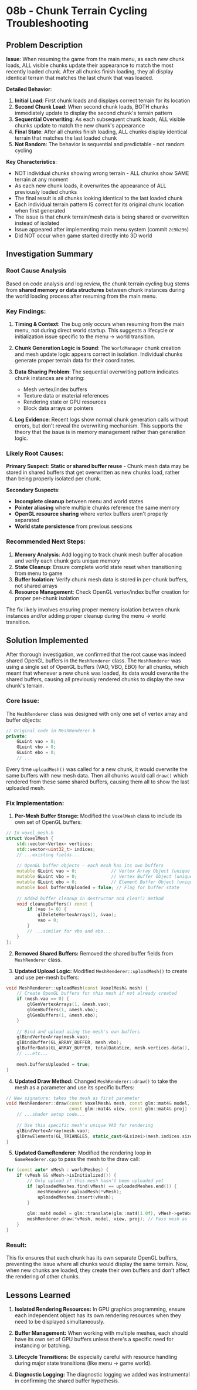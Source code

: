# 08b - Chunk Terrain Cycling Troubleshooting

## Problem Description

**Issue**: When resuming the game from the main menu, as each new chunk loads, ALL visible chunks update their appearance to match the most recently loaded chunk. After all chunks finish loading, they all display identical terrain that matches the last chunk that was loaded.

**Detailed Behavior**:
1. **Initial Load**: First chunk loads and displays correct terrain for its location
2. **Second Chunk Load**: When second chunk loads, BOTH chunks immediately update to display the second chunk's terrain pattern
3. **Sequential Overwriting**: As each subsequent chunk loads, ALL visible chunks update to match the new chunk's appearance
4. **Final State**: After all chunks finish loading, ALL chunks display identical terrain that matches the last loaded chunk
5. **Not Random**: The behavior is sequential and predictable - not random cycling

**Key Characteristics**:
- NOT individual chunks showing wrong terrain - ALL chunks show SAME terrain at any moment
- As each new chunk loads, it overwrites the appearance of ALL previously loaded chunks
- The final result is all chunks looking identical to the last loaded chunk
- Each individual terrain pattern IS correct for its original chunk location when first generated
- The issue is that chunk terrain/mesh data is being shared or overwritten instead of isolated
- Issue appeared after implementing main menu system (commit `2c9b296`)
- Did NOT occur when game started directly into 3D world

## Investigation Summary

### Root Cause Analysis

Based on code analysis and log review, the chunk terrain cycling bug stems from **shared memory or data structures** between chunk instances during the world loading process after resuming from the main menu.

### Key Findings:

1. **Timing & Context**: The bug only occurs when resuming from the main menu, not during direct world startup. This suggests a lifecycle or initialization issue specific to the menu → world transition.

2. **Chunk Generation Logic is Sound**: The `WorldManager` chunk creation and mesh update logic appears correct in isolation. Individual chunks generate proper terrain data for their coordinates.

3. **Data Sharing Problem**: The sequential overwriting pattern indicates chunk instances are sharing:
   - Mesh vertex/index buffers
   - Texture data or material references  
   - Rendering state or GPU resources
   - Block data arrays or pointers

4. **Log Evidence**: Recent logs show normal chunk generation calls without errors, but don't reveal the overwriting mechanism. This supports the theory that the issue is in memory management rather than generation logic.

### Likely Root Causes:

**Primary Suspect**: **Static or shared buffer reuse** - Chunk mesh data may be stored in shared buffers that get overwritten as new chunks load, rather than being properly isolated per chunk.

**Secondary Suspects**:
- **Incomplete cleanup** between menu and world states
- **Pointer aliasing** where multiple chunks reference the same memory
- **OpenGL resource sharing** where vertex buffers aren't properly separated
- **World state persistence** from previous sessions

### Recommended Next Steps:

1. **Memory Analysis**: Add logging to track chunk mesh buffer allocation and verify each chunk gets unique memory
2. **State Cleanup**: Ensure complete world state reset when transitioning from menu to game
3. **Buffer Isolation**: Verify chunk mesh data is stored in per-chunk buffers, not shared arrays
4. **Resource Management**: Check OpenGL vertex/index buffer creation for proper per-chunk isolation

The fix likely involves ensuring proper memory isolation between chunk instances and/or adding proper cleanup during the menu → world transition.

## Solution Implemented

After thorough investigation, we confirmed that the root cause was indeed shared OpenGL buffers in the `MeshRenderer` class. The `MeshRenderer` was using a single set of OpenGL buffers (VAO, VBO, EBO) for all chunks, which meant that whenever a new chunk was loaded, its data would overwrite the shared buffers, causing all previously rendered chunks to display the new chunk's terrain.

### Core Issue:

The `MeshRenderer` class was designed with only one set of vertex array and buffer objects:

```cpp
// Original code in MeshRenderer.h
private:
    GLuint vao = 0;
    GLuint vbo = 0;
    GLuint ebo = 0;
    // ...
```

Every time `uploadMesh()` was called for a new chunk, it would overwrite the same buffers with new mesh data. Then all chunks would call `draw()` which rendered from these same shared buffers, causing them all to show the last uploaded mesh.

### Fix Implementation:

1. **Per-Mesh Buffer Storage:** Modified the `VoxelMesh` class to include its own set of OpenGL buffers:

```cpp
// In voxel_mesh.h
struct VoxelMesh {
    std::vector<Vertex> vertices;
    std::vector<uint32_t> indices;
    // ...existing fields...
    
    // OpenGL buffer objects - each mesh has its own buffers
    mutable GLuint vao = 0;             // Vertex Array Object (unique per mesh)
    mutable GLuint vbo = 0;             // Vertex Buffer Object (unique per mesh)
    mutable GLuint ebo = 0;             // Element Buffer Object (unique per mesh)
    mutable bool buffersUploaded = false; // Flag for buffer state
    
    // Added buffer cleanup in destructor and clear() method
    void cleanupBuffers() const {
        if (vao != 0) {
            glDeleteVertexArrays(1, &vao);
            vao = 0;
        }
        // ...similar for vbo and ebo...
    }
};
```

2. **Removed Shared Buffers:** Removed the shared buffer fields from `MeshRenderer` class.

3. **Updated Upload Logic:** Modified `MeshRenderer::uploadMesh()` to create and use per-mesh buffers:

```cpp
void MeshRenderer::uploadMesh(const VoxelMesh& mesh) {
    // Create OpenGL buffers for this mesh if not already created
    if (mesh.vao == 0) {
        glGenVertexArrays(1, &mesh.vao);
        glGenBuffers(1, &mesh.vbo);
        glGenBuffers(1, &mesh.ebo);
    }
    
    // Bind and upload using the mesh's own buffers
    glBindVertexArray(mesh.vao);
    glBindBuffer(GL_ARRAY_BUFFER, mesh.vbo);
    glBufferData(GL_ARRAY_BUFFER, totalDataSize, mesh.vertices.data(), GL_STATIC_DRAW);
    // ...etc...
    
    mesh.buffersUploaded = true;
}
```

4. **Updated Draw Method:** Changed `MeshRenderer::draw()` to take the mesh as a parameter and use its specific buffers:

```cpp
// New signature: takes the mesh as first parameter
void MeshRenderer::draw(const VoxelMesh& mesh, const glm::mat4& model, 
                        const glm::mat4& view, const glm::mat4& proj) {
    // ...shader setup code...
    
    // Use this specific mesh's unique VAO for rendering
    glBindVertexArray(mesh.vao);
    glDrawElements(GL_TRIANGLES, static_cast<GLsizei>(mesh.indices.size()), GL_UNSIGNED_INT, 0);
}
```

5. **Updated GameRenderer:** Modified the rendering loop in `GameRenderer.cpp` to pass the mesh to the draw call:

```cpp
for (const auto* vMesh : worldMeshes) {
    if (vMesh && vMesh->isInitialized()) {
        // Only upload if this mesh hasn't been uploaded yet
        if (uploadedMeshes.find(vMesh) == uploadedMeshes.end()) {
            meshRenderer.uploadMesh(*vMesh);
            uploadedMeshes.insert(vMesh);
        }
        
        glm::mat4 model = glm::translate(glm::mat4(1.0f), vMesh->getWorldPosition());
        meshRenderer.draw(*vMesh, model, view, proj); // Pass mesh as first parameter
    }
}
```

### Result:

This fix ensures that each chunk has its own separate OpenGL buffers, preventing the issue where all chunks would display the same terrain. Now, when new chunks are loaded, they create their own buffers and don't affect the rendering of other chunks.

## Lessons Learned

1. **Isolated Rendering Resources:** In GPU graphics programming, ensure each independent object has its own rendering resources when they need to be displayed simultaneously.

2. **Buffer Management:** When working with multiple meshes, each should have its own set of GPU buffers unless there's a specific need for instancing or batching.

3. **Lifecycle Transitions:** Be especially careful with resource handling during major state transitions (like menu → game world).

4. **Diagnostic Logging:** The diagnostic logging we added was instrumental in confirming the shared buffer hypothesis.
